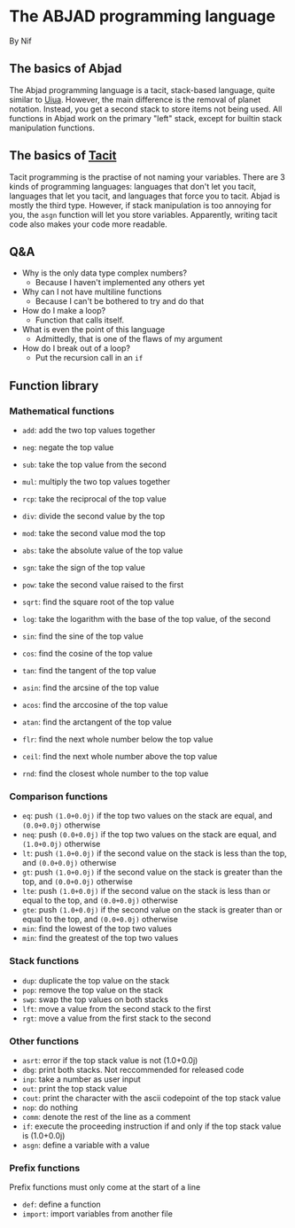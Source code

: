 # The ABJAD programming language
By Nif

## The basics of Abjad
The Abjad programming language is a tacit, stack-based language, quite similar to [Uiua](https://www.uiua.org).
However, the main difference is the removal of planet notation. Instead, you get a second stack to store items not being used.
All functions in Abjad work on the primary "left" stack, except for builtin stack manipulation functions.

## The basics of [Tacit](https://en.wikipedia.org/wiki/Tacit_programming)
Tacit programming is the practise of not naming your variables.
There are 3 kinds of programming languages: languages that don't let you tacit, languages that let you tacit, and languages that force you to tacit.
Abjad is mostly the third type.
However, if stack manipulation is too annoying for you, the `asgn` function will let you store variables.
Apparently, writing tacit code also makes your code more readable.

## Q&A
- Why is the only data type complex numbers?
    - Because I haven't implemented any others yet
- Why can I not have multiline functions
    - Because I can't be bothered to try and do that
- How do I make a loop?
    - Function that calls itself.
- What is even the point of this language
    - Admittedly, that is one of the flaws of my argument
- How do I break out of a loop?
    - Put the recursion call in an `if`

## Function library
### Mathematical functions
- `add`: add the two top values together
- `neg`: negate the top value
- `sub`: take the top value from the second
- `mul`: multiply the two top values together
- `rcp`: take the reciprocal of the top value
- `div`: divide the second value by the top
- `mod`: take the second value mod the top
- `abs`: take the absolute value of the top value
- `sgn`: take the sign of the top value
- `pow`: take the second value raised to the first
- `sqrt`: find the square root of the top value
- `log`: take the logarithm with the base of the top value, of the second

- `sin`: find the sine of the top value
- `cos`: find the cosine of the top value
- `tan`: find the tangent of the top value
- `asin`: find the arcsine of the top value
- `acos`: find the arccosine of the top value
- `atan`: find the arctangent of the top value

- `flr`: find the next whole number below the top value
- `ceil`: find the next whole number above the top value
- `rnd`: find the closest whole number to the top value

### Comparison functions
- `eq`: push `(1.0+0.0j)` if the top two values on the stack are equal, and `(0.0+0.0j)` otherwise
- `neq`: push `(0.0+0.0j)` if the top two values on the stack are equal, and `(1.0+0.0j)` otherwise
- `lt`: push `(1.0+0.0j)` if the second value on the stack is less than the top, and `(0.0+0.0j)` otherwise
- `gt`: push `(1.0+0.0j)` if the second value on the stack is greater than the top, and `(0.0+0.0j)` otherwise
- `lte`: push `(1.0+0.0j)` if the second value on the stack is less than or equal to the top, and `(0.0+0.0j)` otherwise
- `gte`: push `(1.0+0.0j)` if the second value on the stack is greater than or equal to the top, and `(0.0+0.0j)` otherwise
- `min`: find the lowest of the top two values
- `min`: find the greatest of the top two values

### Stack functions
- `dup`: duplicate the top value on the stack
- `pop`: remove the top value on the stack
- `swp`: swap the top values on both stacks
- `lft`: move a value from the second stack to the first
- `rgt`: move a value from the first stack to the second

### Other functions
- `asrt`: error if the top stack value is not (1.0+0.0j)
- `dbg`: print both stacks. Not reccommended for released code
- `inp`: take a number as user input
- `out`: print the top stack value
- `cout`: print the character with the ascii codepoint of the top stack value
- `nop`: do nothing
- `comm`: denote the rest of the line as a comment
- `if`: execute the proceeding instruction if and only if the top stack value is (1.0+0.0j)
- `asgn`: define a variable with a value

### Prefix functions
Prefix functions must only come at the start of a line
- `def`: define a function
- `import`: import variables from another file